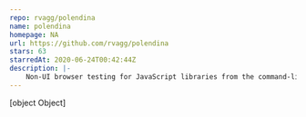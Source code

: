 ```yaml
---
repo: rvagg/polendina
name: polendina
homepage: NA
url: https://github.com/rvagg/polendina
stars: 63
starredAt: 2020-06-24T00:42:44Z
description: |-
    Non-UI browser testing for JavaScript libraries from the command-line
---
```


[object Object]
